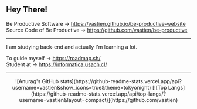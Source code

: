 ## Hey There!

  Be Productive Software → https://vastien.github.io/be-productive-website                           
  Source Code of Be Productive → https://github.com/vastien/be-productive
   

___________________________________________________________________________________________________________________________________________________________

I am studying back-end and actually I'm learning a lot. 

To guide myself → https://roadmap.sh/                                                                                                                                                                                                                                                                                                                     
Student at → https://informatica.usach.cl/       

___________________________________________________________________________________________________________________________________________________________


<p align="center">
  ![Anurag's GitHub stats](https://github-readme-stats.vercel.app/api?username=vastien&show_icons=true&theme=tokyonight)                      
[![Top Langs](https://github-readme-stats.vercel.app/api/top-langs/?username=vastien&layout=compact)](https://github.com/vastien)
</p>
